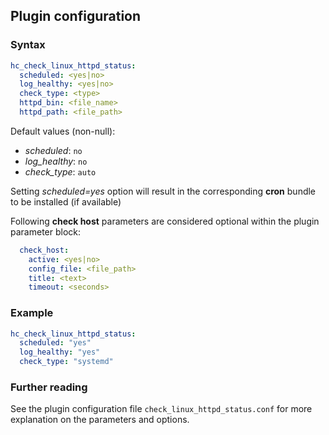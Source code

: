 ## Plugin configuration

### Syntax

```yaml
hc_check_linux_httpd_status:
  scheduled: <yes|no>
  log_healthy: <yes|no>
  check_type: <type>
  httpd_bin: <file_name>
  httpd_path: <file_path>
```

Default values (non-null):
* *scheduled*: `no`
* *log_healthy*: `no`
* *check_type*: `auto`

Setting *scheduled=yes* option will result in the corresponding **cron** bundle to be installed (if available)

Following **check host** parameters are considered optional within the plugin parameter block:

```yaml
  check_host:
    active: <yes|no>
    config_file: <file_path>
    title: <text>
    timeout: <seconds>
```

### Example

```yaml
hc_check_linux_httpd_status:
  scheduled: "yes"    
  log_healthy: "yes"
  check_type: "systemd"
```

### Further reading

See the plugin configuration file `check_linux_httpd_status.conf` for more explanation on the parameters and options.

